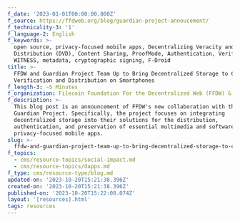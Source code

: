 ```yaml
---
f_date: '2023-01-01T00:00:00.000Z'
f_source: https://ffdweb.org/blog/guardian-project-annoucement/
f_technicality-3: '1'
f_language-2: English
f_keywords: >-
  open source, privacy-focused mobile apps, Decentralizing Veracity and
  Distribution (DVD), Content Sharing, ProofMode, Authentication, Verification,
  WITNESS, metadata, cryptographic signing, F-Droid
title: >-
  FFDW and Guardian Project Team Up to Bring Decentralized Storage to Content
  Verification and Distribution on Smartphones
f_length-3: ~5 Minutes
f_organization: Filecoin Foundation For the Decentralized Web (FFDW) & Guardian Project
f_description: >-
  This blog post is an announcement of FFDW's new collaboration with the
  Guardian Project. Specifically, the project focuses on integrating
  decentralized storage into their solutions for the distribution,
  authentication, and preservation of essential multimedia and software in their
  privacy-focused mobile apps.
slug: >-
  ffdw-and-guardian-project-team-up-to-bring-decentralized-storage-to-content-verification-and-distribution-on-smartphones-42578
f_topics:
  - cms/resource-topics/social-impact.md
  - cms/resource-topics/dapps.md
f_type: cms/resource-type/blog.md
updated-on: '2023-10-20T15:21:38.396Z'
created-on: '2023-10-20T15:21:38.396Z'
published-on: '2023-10-20T15:22:08.074Z'
layout: '[resources].html'
tags: resources
---
```




